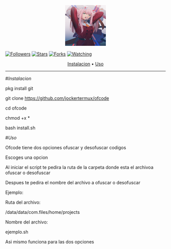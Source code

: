 <p align="center">
<img src="https://raw.githubusercontent.com/Xinz-Team/XinzBot/main/media/Itsuki.jpg" alt="OFCODE" width="128" height="128"/>
</p>
<a href="https://github.com/jockertermux/followers"><img title="Followers" src="https://img.shields.io/github/followers/zennn08?color=blue&style=flat-square"></a>
<a href="https://github.com/jockertermux/megumikato2/stargazers/"><img title="Stars" src="https://img.shields.io/github/stars/Xinz-Team/XinzBot?color=red&style=flat-square"></a>
<a href="https://github.com/jockertermux/megumikato2/network/members"><img title="Forks" src="https://img.shields.io/github/forks/Xinz-Team/XinzBot?color=red&style=flat-square"></a>
<a href="https://github.com/jockertermux/megumikato2/watchers"><img title="Watching" src="https://img.shields.io/github/watchers/Xinz-Team/XinzBot?label=Watchers&color=blue&style=flat-square"></a>
<p align="center">
  <a href="https://github.com/jockertermux/ofcode#instalacion">Instalacion</a> •
  <a href="https://github.com/jockertermux/ofcode#uso">Uso</a> 
</p>

---

#*Instalacion*

pkg install git

git clone https://github.com/jockertermux/ofcode

cd ofcode

chmod +x *

bash install.sh

#*Uso*

Ofcode tiene dos opciones ofuscar y desofuscar codigos 

Escoges una opcion

Al iniciar el script te pedira la ruta de la carpeta donde esta el archivoa ofuscar o desofuscar

Despues te pedira el nombre del archivo a ofuscar o desofuscar 

Ejemplo:

Ruta del archivo:

/data/data/com.files/home/projects

Nombre del archivo:

ejemplo.sh

Asi mismo funciona para las dos opciones

